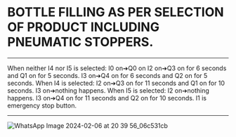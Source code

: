 #  BOTTLE FILLING AS PER SELECTION OF PRODUCT INCLUDING PNEUMATIC STOPPERS.

--------------------------------------------------------------------------------
When neither I4 nor I5 is selected:
I0 on➔Q0 on
I2 on➔Q3 on for 6 seconds and Q1 on for 5 seconds.
I3 on➔Q4 on for 6 seconds and Q2 on for 5 seconds.
When I4 is selected:
I2 on➔Q3 on for 11 seconds and Q1 on for 10 seconds.
I3 on➔nothing happens.
When I5 is selected:
I2 on➔nothing happens.
I3 on➔Q4 on for 11 seconds and Q2 on for 10 seconds.
I1 is emergency stop button.

----------------------------------------------------------------------------

![WhatsApp Image 2024-02-06 at 20 39 56_06c531cb](https://github.com/user-attachments/assets/0096a41c-74a8-4873-a1cf-d6fb60185106)
